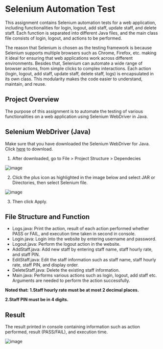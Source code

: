 # Selenium Automation Test

This assignment contains Selenium automation tests for a web application, including functionalities for login, logout, add staff, update staff, and delete staff. Each function is separated into different Java files, and the main class file consists of login, logout, and actions to be performed.

The reason that Selenium is chosen as the testing framework is because Selenium supports multiple browsers such as Chrome, Firefox, etc. making it ideal for ensuring that web applications work across different environments. Besides that, Selenium can automate a wide range of browser actions, from simple clicks to complex interactions.
Each action (login, logout, add staff, update staff, delete staff, logs) is encapsulated in its own class. This modularity makes the code easier to understand, maintain, and reuse.

## Project Overview

The purpose of this assignment is to automate the testing of various functionalities on a web application using Selenium WebDriver in Java.

## Selenium WebDriver (Java)
Make sure that you have downloaded the Selenium WebDriver for Java. Click [here](https://www.selenium.dev/downloads/) to download.

1. After downloaded, go to File > Project Structure > Dependecies

![image](https://github.com/user-attachments/assets/5db81e18-be97-4c11-b879-3e594f936ee8)

2. Click the plus icon as highlighted in the image below and select JAR or Directories, then select Selenium file.

![image](https://github.com/user-attachments/assets/b680f37a-46b4-49ec-92d1-3bbce256048c)

3. Then click Apply.

## File Structure and Function

- Logs.java: Print the action, result of each action performed whether PASS or FAIL, and execution time taken in second in console.
- Login.java: Login into the website by entering username and password.
- Logout.java: Perform the logout action in the website.
- AddStaff.java: Add new staff by entering staff name, staff hourly rate, and staff PIN.
- EditStaff.java: Edit the staff information such as staff name, staff hourly rate, staff PIN, and display order. 
- DeleteStaff.java: Delete the existing staff information.
- Main.java: Performs various actions such as login, logout, add staff etc. Arguments are needed to perform the action successfully.

**Noted that:**
**1.Staff hourly rate must be at most 2 decimal places.**

**2.Staff PIN must be in 4 digits.**

## Result

The result printed in console containing information such as action performed, result  (PASS/FAIL), and execution time.

![image](https://github.com/user-attachments/assets/cb6ce785-d600-4dca-9f4b-cb02dd8ebb01)
